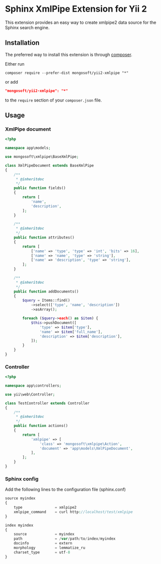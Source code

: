 Sphinx XmlPipe Extension for Yii 2
==================================

This extension provides an easy way to create xmlpipe2 data source for the Sphinx search engine.

Installation
------------

The preferred way to install this extension is through [composer](http://getcomposer.org/download/).

Either run

```
composer require --prefer-dist mongosoft/yii2-xmlpipe "*"
```

or add

```json
"mongosoft/yii2-xmlpipe": "*"
```

to the `require` section of your `composer.json` file.

Usage
-----

### XmlPipe document

```php
<?php

namespace app\models;

use mongosoft\xmlpipe\BaseXmlPipe;

class XmlPipeDocument extends BaseXmlPipe
{
    /**
     * @inheritdoc
     */
    public function fields()
    {
        return [
            'name',
            'description',
        ];
    }

    /**
     * @inheritdoc
     */
    public function attributes()
    {
        return [
            ['name' => 'type', 'type' => 'int', 'bits' => 16],
            ['name' => 'name', 'type' => 'string'],
            ['name' => 'description', 'type' => 'string'],
        ];
    }

    /**
     * @inheritdoc
     */
    public function addDocuments()
    {
        $query = Items::find()
            ->select(['type', 'name', 'description'])
            ->asArray();

        foreach ($query->each() as $item) {
            $this->pushDocument([
                'type' => $item['type'],
                'name' => $item['full_name'],
                'description' => $item['description'],
            ]);
        }
    }
}
```

### Controller

```php
<?php

namespace app\controllers;

use yii\web\Controller;

class TestController extends Controller
{
    /**
     * @inheritdoc
     */
    public function actions()
    {
        return [
            'xmlpipe' => [
                'class' => 'mongosoft\xmlpipe\Action',
                'document' => 'app\models\XmlPipeDocument',
            ],
        ];
    }
}
```

### Sphinx config

Add the following lines to the configuration file (sphinx.conf)

```php
source myindex
{
    type               = xmlpipe2
    xmlpipe_command    = curl http://localhost/test/xmlpipe
}

index myindex
{
    source             = myindex
    path               = /var/path/to/index/myindex
    docinfo            = extern
    morphology         = lemmatize_ru
    charset_type       = utf-8
}
```
